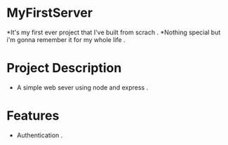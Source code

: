 # MyFirstServer

*It's my first ever project that I've built from scrach . 
*Nothing special but i'm gonna remember it for my whole life .


# Project Description 

* A simple web sever using node and express .

# Features 

* Authentication . 